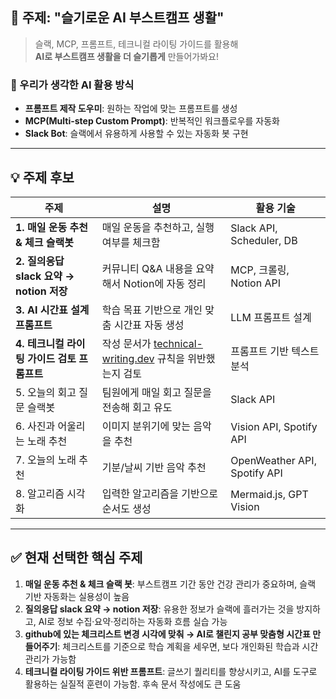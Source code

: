 
## 📌 주제: "슬기로운 AI 부스트캠프 생활"

> 슬랙, MCP, 프롬프트, 테크니컬 라이팅 가이드를 활용해  
> **AI로 부스트캠프 생활을 더 슬기롭게** 만들어가봐요!

### 🤔 우리가 생각한 AI 활용 방식

- **프롬프트 제작 도우미**: 원하는 작업에 맞는 프롬프트를 생성
- **MCP(Multi-step Custom Prompt)**: 반복적인 워크플로우를 자동화
- **Slack Bot**: 슬랙에서 유용하게 사용할 수 있는 자동화 봇 구현

---

## 💡 주제 후보

| 주제 | 설명 | 활용 기술 |
|------|------|-----------|
| **1. 매일 운동 추천 & 체크 슬랙봇** | 매일 운동을 추천하고, 실행 여부를 체크함 | Slack API, Scheduler, DB |
| **2. 질의응답 slack 요약 → notion 저장** | 커뮤니티 Q&A 내용을 요약해서 Notion에 자동 정리 | MCP, 크롤링, Notion API |
| **3. AI 시간표 설계 프롬프트** | 학습 목표 기반으로 개인 맞춤 시간표 자동 생성 | LLM 프롬프트 설계 |
| **4. 테크니컬 라이팅 가이드 검토 프롬프트** | 작성 문서가 [technical-writing.dev](https://technical-writing.dev/index.html) 규칙을 위반했는지 검토 | 프롬프트 기반 텍스트 분석 |
| 5. 오늘의 회고 질문 슬랙봇 | 팀원에게 매일 회고 질문을 전송해 회고 유도 | Slack API |
| 6. 사진과 어울리는 노래 추천 | 이미지 분위기에 맞는 음악을 추천 | Vision API, Spotify API |
| 7. 오늘의 노래 추천 | 기분/날씨 기반 음악 추천 | OpenWeather API, Spotify API |
| 8. 알고리즘 시각화 | 입력한 알고리즘을 기반으로 순서도 생성 | Mermaid.js, GPT Vision |

---

## ✅ 현재 선택한 핵심 주제

1. **매일 운동 추천 & 체크 슬랙 봇**: 부스트캠프 기간 동안 건강 관리가 중요하며, 슬랙 기반 자동화는 실용성이 높음
2. **질의응답 slack 요약 → notion 저장**: 유용한 정보가 슬랙에 흘러가는 것을 방지하고, AI로 정보 수집·요약·정리하는 자동화 흐름 실습 가능
3. **github에 있는 체크리스트 변경 시각에 맞춰 → AI로 챌린지 공부 맞춤형 시간표 만들어주기**: 체크리스트를 기준으로 학습 계획을 세우면, 보다 개인화된 학습과 시간 관리가 가능함
4. **테크니컬 라이팅 가이드 위반 프롬프트**: 글쓰기 퀄리티를 향상시키고, AI를 도구로 활용하는 실질적 훈련이 가능함. 후속 문서 작성에도 큰 도움